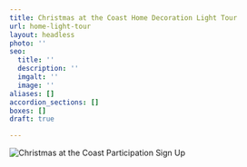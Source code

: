 ```yaml
---
title: Christmas at the Coast Home Decoration Light Tour
url: home-light-tour
layout: headless
photo: ''
seo:
  title: ''
  description: ''
  imgalt: ''
  image: ''
aliases: []
accordion_sections: []
boxes: []
draft: true

---
```

![Christmas at the Coast Participation Sign Up](/img/catc-form-header-695x322.jpg)

<script type="text/javascript" src="https://form.jotform.com/jsform/202676116637155"></script>